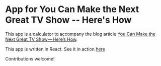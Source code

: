 # App for You Can Make the Next Great TV Show -- Here's How

This app is a calculator to accompany the blog article [You Can Make the Next Great TV Show — Here’s How](https://theringer.com/you-can-make-the-next-great-tv-show-heres-how-ad9c56e14ef1#.pln871rg4).

This app is written in React. See it in action [here](http://codepen.io/jstoebel/full/qqbwBy/)

Contributions welcome!
